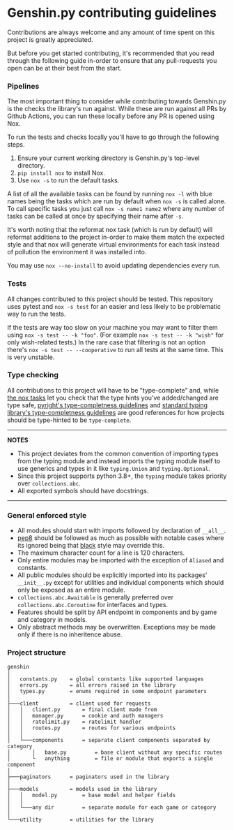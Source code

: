 # Genshin.py contributing guidelines

Contributions are always welcome and any amount of time spent on this project is greatly appreciated.

But before you get started contributing, it's recommended that you read through the following guide in-order to ensure that any pull-requests you open can be at their best from the start.

### Pipelines

The most important thing to consider while contributing towards Genshin.py is the checks the library's run against.
While these are run against all PRs by Github Actions, you can run these locally before any PR is opened using Nox.

To run the tests and checks locally you'll have to go through the following steps.

1. Ensure your current working directory is Genshin.py's top-level directory.
2. `pip install nox` to install Nox.
3. Use `nox -s` to run the default tasks.

A list of all the available tasks can be found by running `nox -l` with blue names being the tasks which are run by default when `nox -s` is called alone.
To call specific tasks you just call `nox -s name1 name2` where any number of tasks can be called at once by specifying their name after `-s`.

It's worth noting that the reformat nox task (which is run by default) will reformat additions to the project in-order to make them match the expected style and that nox will generate virtual environments for each task instead of pollution the environment it was installed into.

You may use `nox --no-install` to avoid updating dependencies every run.

### Tests

All changes contributed to this project should be tested. This repository uses pytest and `nox -s test` for an easier and less likely to be problematic way to run the tests.

If the tests are way too slow on your machine you may want to filter them using `nox -s test -- -k "foo"`. (For example `nox -s test -- -k "wish"` for only wish-related tests.)
In the rare case that filtering is not an option there's `nox -s test -- --cooperative` to run all tests at the same time. This is very unstable.

### Type checking

All contributions to this project will have to be "type-complete" and, while [the nox tasks](###Pipelines) let you check that the type hints you've added/changed are type safe,
[pyright's type-completness guidelines](https://github.com/microsoft/pyright/blob/main/docs/typed-libraries.md) and
[standard typing library's type-completness guidelines](https://github.com/python/typing/blob/master/docs/libraries.md) are
good references for how projects should be type-hinted to be `type-complete`.

---

**NOTES**

- This project deviates from the common convention of importing types from the typing module and instead
  imports the typing module itself to use generics and types in it like `typing.Union` and `typing.Optional`.
- Since this project supports python 3.8+, the `typing` module takes priority over `collections.abc`.
- All exported symbols should have docstrings.

---

### General enforced style

- All modules should start with imports followed by declaration of `__all__`.
- [pep8](https://www.python.org/dev/peps/pep-0008/) should be followed as much as possible with notable cases where its ignored being that [black](https://github.com/psf/black) style may override this.
- The maximum character count for a line is 120 characters.
- Only entire modules may be imported with the exception of `Aliased` and constants.
- All public modules should be explicitly imported into its packages' `__init__.py` except for utilities and individual components which should only be exposed as an entire module.
- `collections.abc.Awaitable` is generally preferred over `collections.abc.Coroutine` for interfaces and types.
- Features should be split by API endpoint in components and by game and category in models.
- Only abstract methods may be overwritten. Exceptions may be made only if there is no inheritence abuse.

### Project structure

```
genshin
│
│   constants.py    = global constants like supported languages
│   errors.py       = all errors raised in the library
│   types.py        = enums required in some endpoint parameters
│
├───client          = client used for requests
│   │   client.py       = final client made from
│   │   manager.py      = cookie and auth managers
│   │   ratelimit.py    = ratelimit handler
│   │   routes.py       = routes for various endpoints
│   │
│   └───components      = separate client components separated by category
│       │   base.py         = base client without any specific routes
│       └   anything        = file or module that exports a single component
│
├───paginators      = paginators used in the library
│
├───models          = models used in the library
│   │   model.py        = base model and helper fields
│   │
│   └───any dir         = separate module for each game or category
│
└───utility         = utilities for the library
```
